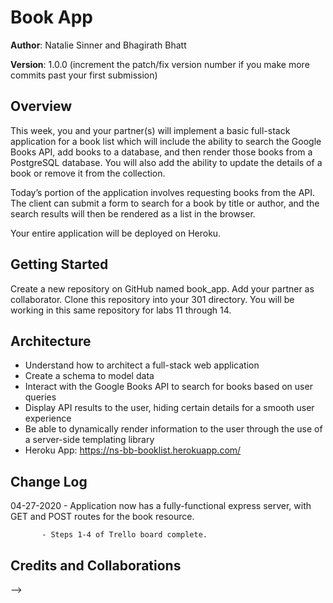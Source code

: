 # Book App

**Author**: Natalie Sinner and Bhagirath Bhatt

**Version**: 1.0.0 (increment the patch/fix version number if you make more commits past your first submission)

## Overview
This week, you and your partner(s) will implement a basic full-stack application for a book list which will include the ability to search the Google Books API, add books to a database, and then render those books from a PostgreSQL database. You will also add the ability to update the details of a book or remove it from the collection.

Today’s portion of the application involves requesting books from the API. The client can submit a form to search for a book by title or author, and the search results will then be rendered as a list in the browser.

Your entire application will be deployed on Heroku.

## Getting Started
Create a new repository on GitHub named book_app. Add your partner as collaborator. Clone this repository into your 301 directory. You will be working in this same repository for labs 11 through 14.

## Architecture
- Understand how to architect a full-stack web application
- Create a schema to model data
- Interact with the Google Books API to search for books based on user queries
- Display API results to the user, hiding certain details for a smooth user experience
- Be able to dynamically render information to the user through the use of a server-side templating library
- Heroku App: https://ns-bb-booklist.herokuapp.com/

## Change Log
04-27-2020 - Application now has a fully-functional express server, with GET and POST routes for the book resource.

           - Steps 1-4 of Trello board complete.

## Credits and Collaborations
<!-- Give credit (and a link) to other people or resources that helped you build this application. -->
-->

